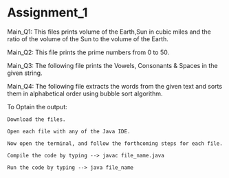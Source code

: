 # Assignment_1
Main_Q1: This files prints volume of the Earth,Sun in cubic miles and the ratio of the volume of the Sun to the volume of the Earth.

Main_Q2: This file prints the prime numbers from 0 to 50.

Main_Q3: The following file prints the Vowels, Consonants & Spaces in the given string.

Main_Q4: The following file extracts the words from the given text and sorts them in alphabetical order using bubble sort algorithm.

To Optain the output:

    Download the files.
    
    Open each file with any of the Java IDE.
    
    Now open the terminal, and follow the forthcoming steps for each file.
    
    Compile the code by typing --> javac file_name.java
    
    Run the code by typing --> java file_name
